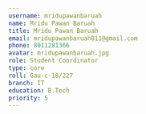 ```yaml
---
username: mridupawanbaruah
name: Mridu Pawan Baruah
title: Mridu Pawan Baruah
email: mridupawanbaruah811@gmail.com
phone: 8011281366
avatar: mridupawanbaruah.jpg
role: Student Coordinator
type: core
roll: Gau-c-18/227
branch: IT
education: B.Tech
priority: 5
---
```

